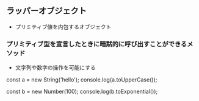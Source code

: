 ## ラッパーオブジェクト
- プリミティブ値を内包するオブジェクト
### プリミティブ型を宣言したときに暗黙的に呼び出すことができるメソッド
- 文字列や数字の操作を可能にする

const a = new String('hello');
console.log(a.toUpperCase());

const b = new Number(100);
console.log(b.toExponential());
